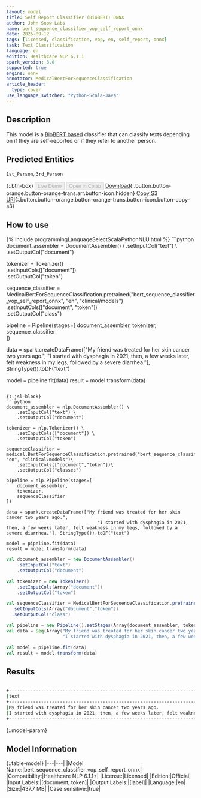 ```yaml
---
layout: model
title: Self Report Classifier (BioBERT) ONNX
author: John Snow Labs
name: bert_sequence_classifier_vop_self_report_onnx
date: 2025-09-12
tags: [licensed, classification, vop, en, self_report, onnx]
task: Text Classification
language: en
edition: Healthcare NLP 6.1.1
spark_version: 3.0
supported: true
engine: onnx
annotator: MedicalBertForSequenceClassification
article_header:
  type: cover
use_language_switcher: "Python-Scala-Java"
---
```


## Description

This model is a [BioBERT based](https://github.com/dmis-lab/biobert) classifier that can classify texts depending on if they are self-reported or if they refer to another person.

## Predicted Entities

`1st_Person`, `3rd_Person`

{:.btn-box}
<button class="button button-orange" disabled>Live Demo</button>
<button class="button button-orange" disabled>Open in Colab</button>
[Download](https://s3.amazonaws.com/auxdata.johnsnowlabs.com/clinical/models/bert_sequence_classifier_vop_self_report_onnx_en_6.1.1_3.0_1757691844399.zip){:.button.button-orange.button-orange-trans.arr.button-icon.hidden}
[Copy S3 URI](s3://auxdata.johnsnowlabs.com/clinical/models/bert_sequence_classifier_vop_self_report_onnx_en_6.1.1_3.0_1757691844399.zip){:.button.button-orange.button-orange-trans.button-icon.button-copy-s3}

## How to use



<div class="tabs-box" markdown="1">
{% include programmingLanguageSelectScalaPythonNLU.html %}
```python
document_assembler = DocumentAssembler() \
    .setInputCol("text") \
    .setOutputCol("document")

tokenizer = Tokenizer() \
    .setInputCols(["document"]) \
    .setOutputCol("token")

sequence_classifier = MedicalBertForSequenceClassification.pretrained("bert_sequence_classifier_vop_self_report_onnx", "en", "clinical/models")\
  .setInputCols(["document", "token"])\
  .setOutputCol("class")

pipeline = Pipeline(stages=[
    document_assembler, 
    tokenizer,
    sequence_classifier    
])

data = spark.createDataFrame(["My friend was treated for her skin cancer two years ago.",
                                  "I started with dysphagia in 2021, then, a few weeks later, felt weakness in my legs, followed by a severe diarrhea."], StringType()).toDF("text")

model = pipeline.fit(data)
result = model.transform(data)
```

{:.jsl-block}
```python
document_assembler = nlp.DocumentAssembler() \
    .setInputCol("text") \
    .setOutputCol("document")

tokenizer = nlp.Tokenizer() \
    .setInputCols(["document"]) \
    .setOutputCol("token")

sequenceClassifier = medical.BertForSequenceClassification.pretrained("bert_sequence_classifier_vop_self_report_onnx", "en", "clinical/models")\
    .setInputCols(["document","token"])\
    .setOutputCol("classes")

pipeline = nlp.Pipeline(stages=[
    document_assembler,
    tokenizer,
    sequenceClassifier
])

data = spark.createDataFrame(["My friend was treated for her skin cancer two years ago.",
                                  "I started with dysphagia in 2021, then, a few weeks later, felt weakness in my legs, followed by a severe diarrhea."], StringType()).toDF("text")

model = pipeline.fit(data)
result = model.transform(data)

```
```scala
val document_assembler = new DocumentAssembler() 
    .setInputCol("text") 
    .setOutputCol("document")

val tokenizer = new Tokenizer() 
    .setInputCols(Array("document")) 
    .setOutputCol("token")

val sequenceClassifier = MedicalBertForSequenceClassification.pretrained("bert_sequence_classifier_vop_self_report_onnx", "en", "clinical/models")
  .setInputCols(Array("document","token"))
  .setOutputCol("class")

val pipeline = new Pipeline().setStages(Array(document_assembler, tokenizer, sequenceClassifier))
val data = Seq(Array("My friend was treated for her skin cancer two years ago.",
                     "I started with dysphagia in 2021, then, a few weeks later, felt weakness in my legs, followed by a severe diarrhea.")).toDF("text")

val model = pipeline.fit(data)
val result = model.transform(data)
```
</div>

## Results

```bash

+-------------------------------------------------------------------------------------------------------------------+------------+
|text                                                                                                               |result      |
+-------------------------------------------------------------------------------------------------------------------+------------+
|My friend was treated for her skin cancer two years ago.                                                           |[3rd_Person]|
|I started with dysphagia in 2021, then, a few weeks later, felt weakness in my legs, followed by a severe diarrhea.|[1st_Person]|
+-------------------------------------------------------------------------------------------------------------------+------------+
```

{:.model-param}
## Model Information

{:.table-model}
|---|---|
|Model Name:|bert_sequence_classifier_vop_self_report_onnx|
|Compatibility:|Healthcare NLP 6.1.1+|
|License:|Licensed|
|Edition:|Official|
|Input Labels:|[document, token]|
|Output Labels:|[label]|
|Language:|en|
|Size:|437.7 MB|
|Case sensitive:|true|